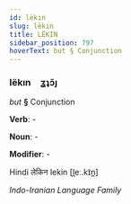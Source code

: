 ```yaml
---
id: lëkın
slug: lëkın
title: LËKIN
sidebar_position: 797
hoverText: but § Conjunction
---
```


### lëkın&emsp;<span kind="abugida">ʓʇɔ̃ȷ</span>

*but* **§** Conjunction

**Verb**: -

**Noun**: -

**Modifier**: -

Hindi लेकिन lekin [l̪eː.kɪ̃n̪]

*Indo-Iranian Language Family*